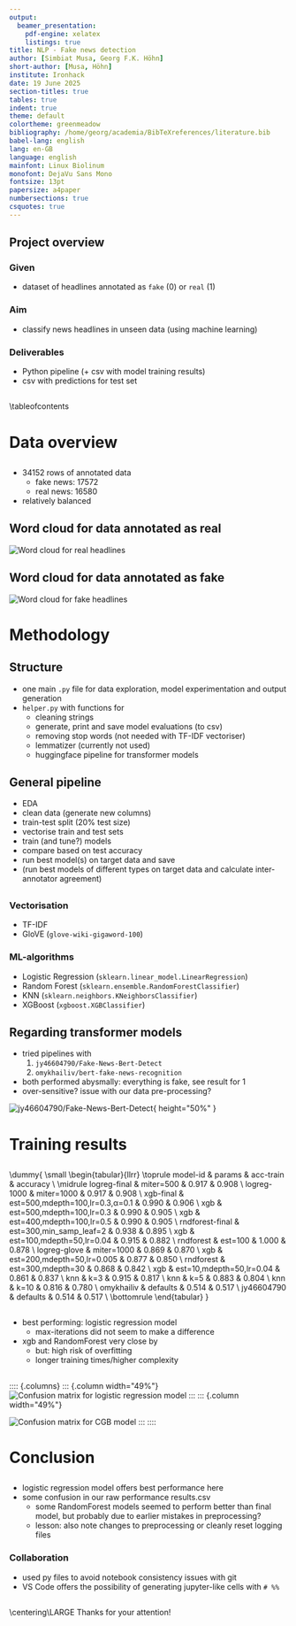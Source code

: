 ```yaml
---
output:
  beamer_presentation:
    pdf-engine: xelatex
    listings: true
title: NLP - Fake news detection
author: [Simbiat Musa, Georg F.K. Höhn]
short-author: [Musa, Höhn]
institute: Ironhack
date: 19 June 2025
section-titles: true
tables: true
indent: true
theme: default
colortheme: greenmeadow
bibliography: /home/georg/academia/BibTeXreferences/literature.bib
babel-lang: english
lang: en-GB
language: english
mainfont: Linux Biolinum
monofont: DejaVu Sans Mono
fontsize: 13pt
papersize: a4paper
numbersections: true
csquotes: true
---
```


## Project overview


### Given

- dataset of headlines annotated as `fake` (0) or `real` (1) 

### Aim

- classify news headlines in unseen data (using machine learning)

### Deliverables
  
- Python pipeline (+ csv with model training results)
- csv with predictions for test set

## 

\tableofcontents



# Data overview

##

- 34152 rows of annotated data
  - fake news: 17572
  - real news: 16580
- relatively balanced


## Word cloud for data annotated as real

![Word cloud for real headlines](../assets/wordcloud-real.png)

## Word cloud for data annotated as fake

![Word cloud for fake headlines](../assets/wordcloud-fake.png)



# Methodology

## Structure

- one main `.py` file for data exploration, model experimentation and output generation
- `helper.py` with functions for
  - cleaning strings
  - generate, print and save model evaluations (to csv)
  - removing stop words (not needed with TF-IDF vectoriser)
  - lemmatizer (currently not used)
  - huggingface pipeline for transformer models

## General pipeline

- EDA
- clean data (generate new columns)
- train-test split (20% test size)
- vectorise train and test sets
- train (and tune?) models
- compare based on test accuracy
- run best model(s) on target data and save
- (run best models of different types on target data and calculate inter-annotator agreement)



##

### Vectorisation

- TF-IDF 
- GloVE (`glove-wiki-gigaword-100`)

### ML-algorithms

- Logistic Regression (`sklearn.linear_model.LinearRegression`)
- Random Forest (`sklearn.ensemble.RandomForestClassifier`)
- KNN (`sklearn.neighbors.KNeighborsClassifier`)
- XGBoost (`xgboost.XGBClassifier`)

## Regarding transformer models

- tried pipelines with 
  1) `jy46604790/Fake-News-Bert-Detect`
  2) `omykhailiv/bert-fake-news-recognition`
- both performed abysmally: everything is fake, see result for 1
- over-sensitive? issue with our data pre-processing?

![jy46604790/Fake-News-Bert-Detect](../assets/jy46604790-Fake-News-Bert-Detect_test.png){ height="50%" }


# Training results

## 

\dummy{
  \small
  \begin{tabular}{llrr}
\toprule
model-id & params & acc-train & accuracy \\
\midrule
logreg-final & miter=500 & 0.917 & 0.908 \\
logreg-1000 & miter=1000 & 0.917 & 0.908 \\
xgb-final & est=500,mdepth=100,lr=0.3,α=0.1 & 0.990 & 0.906 \\
xgb & est=500,mdepth=100,lr=0.3 & 0.990 & 0.905 \\
xgb & est=400,mdepth=100,lr=0.5 & 0.990 & 0.905 \\
rndforest-final & est=300,min\_samp\_leaf=2 & 0.938 & 0.895 \\
xgb & est=100,mdepth=50,lr=0.04 & 0.915 & 0.882 \\
rndforest & est=100 & 1.000 & 0.878 \\
logreg-glove & miter=1000 & 0.869 & 0.870 \\
xgb & est=200,mdepth=50,lr=0.005 & 0.877 & 0.850 \\
rndforest & est=300,mdepth=30 & 0.868 & 0.842 \\
xgb & est=10,mdepth=50,lr=0.04 & 0.861 & 0.837 \\
knn & k=3 & 0.915 & 0.817 \\
knn & k=5 & 0.883 & 0.804 \\
knn & k=10 & 0.816 & 0.780 \\
omykhailiv & defaults & 0.514 & 0.517 \\
jy46604790 & defaults & 0.514 & 0.517 \\
\bottomrule
\end{tabular}
}


## 

- best performing: logistic regression model
  - max-iterations did not seem to make a difference
- xgb and RandomForest very close by
  - but: high risk of overfitting
  - longer training times/higher complexity


##

:::: {.columns}
::: {.column width="49%"}
![Confusion matrix for logistic regression model](../assets/logreg_500_final_test.png)
:::
::: {.column width="49%"}

![Confusion matrix for CGB model](../assets/xgb_final_500_100_0.3_0.1_test.png)
:::
::::


# Conclusion

##

- logistic regression model offers best performance here
- some confusion in our raw performance results.csv
  - some RandomForest models seemed to perform better than final model, but probably due to earlier mistakes in preprocessing?
  - lesson: also note changes to preprocessing or cleanly reset logging files


### Collaboration

- used py files to avoid notebook consistency issues with git
- VS Code offers the possibility of generating jupyter-like cells with `# %%` 


## 

\centering\LARGE Thanks for your attention!


